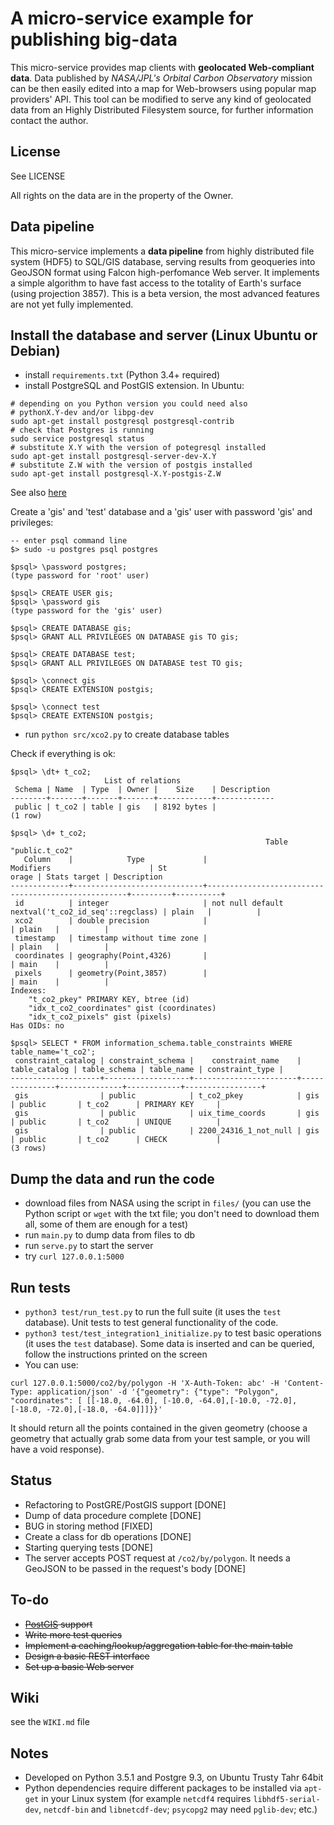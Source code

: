 # A micro-service example for publishing big-data

This micro-service provides map clients with **geolocated Web-compliant data**. 
Data published by *NASA/JPL's Orbital Carbon Observatory*  mission can be then easily edited into a map for Web-browsers using popular map providers' API.
This tool can be modified to serve any kind of geolocated data from an Highly Distributed Filesystem source, for further information contact the author.

## License
See LICENSE

All rights on the data are in the property of the Owner.

## Data pipeline
This micro-service implements a **data pipeline** from highly distributed file system (HDF5) to SQL/GIS database, serving results from geoqueries into GeoJSON format using Falcon high-perfomance Web server.
It implements a simple algorithm to have fast access to the totality of Earth's surface (using projection 3857).
This is a beta version, the most advanced features are not yet fully implemented.

## Install the database and server (Linux Ubuntu or Debian)
* install `requirements.txt` (Python 3.4+ required)
* install PostgreSQL and PostGIS extension. In Ubuntu:  
```
# depending on you Python version you could need also 
# pythonX.Y-dev and/or libpg-dev
sudo apt-get install postgresql postgresql-contrib
# check that Postgres is running
sudo service postgresql status
# substitute X.Y with the version of potegresql installed
sudo apt-get install postgresql-server-dev-X.Y
# substitute Z.W with the version of postgis installed
sudo apt-get install postgresql-X.Y-postgis-Z.W
```
See also [here](https://help.ubuntu.com/community/PostgreSQL)

Create a 'gis' and 'test' database and a 'gis' user with password 'gis' and privileges:
```
-- enter psql command line
$> sudo -u postgres psql postgres

$psql> \password postgres;
(type password for 'root' user)

$psql> CREATE USER gis;
$psql> \password gis
(type password for the 'gis' user)

$psql> CREATE DATABASE gis;
$psql> GRANT ALL PRIVILEGES ON DATABASE gis TO gis;

$psql> CREATE DATABASE test;
$psql> GRANT ALL PRIVILEGES ON DATABASE test TO gis;

$psql> \connect gis
$psql> CREATE EXTENSION postgis;

$psql> \connect test
$psql> CREATE EXTENSION postgis;
```

* run `python src/xco2.py` to create database tables

Check if everything is ok:
```
$psql> \dt+ t_co2;
                     List of relations
 Schema | Name  | Type  | Owner |    Size    | Description
--------+-------+-------+-------+------------+-------------
 public | t_co2 | table | gis   | 8192 bytes |
(1 row)

$psql> \d+ t_co2;
                                                         Table "public.t_co2"
   Column    |            Type             |                     Modifiers                      | St
orage | Stats target | Description
-------------+-----------------------------+----------------------------------------------------+---------+----------+
 id          | integer                     | not null default nextval('t_co2_id_seq'::regclass) | plain   |          |
 xco2        | double precision            |                                                    | plain   |          |
 timestamp   | timestamp without time zone |                                                    | plain   |          |
 coordinates | geography(Point,4326)       |                                                    | main    |          |
 pixels      | geometry(Point,3857)        |                                                    | main    |          |
Indexes:
    "t_co2_pkey" PRIMARY KEY, btree (id)
    "idx_t_co2_coordinates" gist (coordinates)
    "idx_t_co2_pixels" gist (pixels)
Has OIDs: no

$psql> SELECT * FROM information_schema.table_constraints WHERE table_name='t_co2';
 constraint_catalog | constraint_schema |    constraint_name    | table_catalog | table_schema | table_name | constraint_type |
--------------------+-------------------+-----------------------+---------------+--------------+------------+-----------------+
 gis                | public            | t_co2_pkey            | gis           | public       | t_co2      | PRIMARY KEY     | 
 gis                | public            | uix_time_coords       | gis           | public       | t_co2      | UNIQUE          | 
 gis                | public            | 2200_24316_1_not_null | gis           | public       | t_co2      | CHECK           | 
(3 rows)

```

## Dump the data and run the code

* download files from NASA using the script in `files/` (you can use the Python script or `wget` with the txt file; you don't need to download them all, some of them are enough for a test)
* run `main.py` to dump data from files to db
* run `serve.py` to start the server
* try `curl 127.0.0.1:5000`

## Run tests
* `python3 test/run_test.py` to run the full suite (it uses the `test` database). Unit tests to test general functionality of the code.
* `python3 test/test_integration1_initialize.py` to test basic operations (it uses the `test` database). Some data is inserted and can be queried, follow the instructions printed on the screen
* You can use: 
```
curl 127.0.0.1:5000/co2/by/polygon -H 'X-Auth-Token: abc' -H 'Content-Type: application/json' -d '{"geometry": {"type": "Polygon", "coordinates": [ [[-18.0, -64.0], [-10.0, -64.0],[-10.0, -72.0], [-18.0, -72.0],[-18.0, -64.0]]]}}'
```
It should return all the points contained in the given geometry (choose a geometry that actually grab some data from your test sample, or you will have a void response).

## Status
* Refactoring to PostGRE/PostGIS support [DONE]
* Dump of data procedure complete [DONE]
* BUG in storing method [FIXED]
* Create a class for db operations [DONE]
* Starting querying tests [DONE]
* The server accepts POST request at `/co2/by/polygon`. It needs a GeoJSON to be passed in the request's body [DONE] 

## To-do
* <s>[PostGIS](http://postgis.net/) support</s>
* <s>Write more test queries</s>
* <s>Implement a caching/lookup/aggregation table for the main table</s>
* <s>Design a basic REST interface</s>
* <s>Set up a basic Web server</s>

## Wiki
see the `WIKI.md` file

## Notes 
* Developed on Python 3.5.1 and Postgre 9.3, on Ubuntu Trusty Tahr 64bit
* Python dependencies require different packages to be installed via `apt-get` in your Linux system (for example `netcdf4` requires `libhdf5-serial-dev`, `netcdf-bin`
   and `libnetcdf-dev`; `psycopg2` may need `pglib-dev`; etc.)
